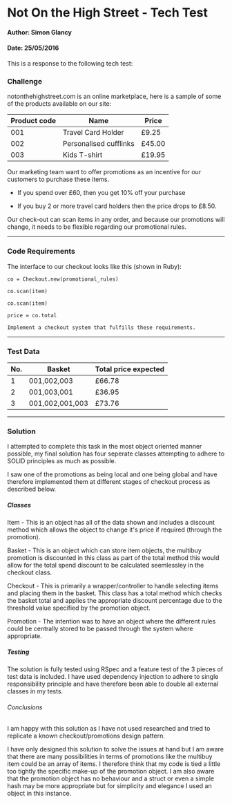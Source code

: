 # Not On the High Street - Tech Test

#### Author: Simon Glancy
#### Date: 25/05/2016

This is a response to the following tech test:

### Challenge

notonthehighstreet.com is an online marketplace, here is a sample of some of the products available on our site:

| Product code | Name | Price |
|---|---|---|
| 001 | Travel Card Holder | £9.25 |
| 002 | Personalised cufflinks | £45.00 |
| 003 | Kids T-shirt | £19.95 |

Our marketing team want to offer promotions as an incentive for our customers to purchase these items.

* If you spend over £60, then you get 10% off your purchase

* If you buy 2 or more travel card holders then the price drops to £8.50.

Our check-out can scan items in any order, and because our promotions will change, it needs to be flexible regarding our promotional rules.

---------------
### Code Requirements

The interface to our checkout looks like this (shown in Ruby):
```
co = Checkout.new(promotional_rules)

co.scan(item)

co.scan(item)

price = co.total

Implement a checkout system that fulfills these requirements.

```
----------

### Test Data
|No. | Basket | Total price expected |
|---|---|---|
| 1 | 001,002,003 | £66.78 |
| 2 | 001,003,001 | £36.95 |
| 3 | 001,002,001,003 | £73.76 |

---------

### Solution

I attempted to complete this task in the most object oriented manner possible, my final solution has four seperate classes attempting to adhere to SOLID principles as much as possible.

I saw one of the promotions as being local and one being global and have therefore implemented them at different stages of checkout process as described below.

##### Classes

Item - This is an object has all of the data shown and includes a discount method which allows the object to change it's price if required (through the promotion).

Basket - This is an object which can store item objects, the multibuy promotion is discounted in this class as part of the total method this would allow for the total spend discount to be calculated seemlessley in the checkout class.

Checkout - This is primarily a wrapper/controller to handle selecting items and placing them in the basket. This class has a total method which checks the basket total and applies the appropriate discount percentage due to the threshold value specified by the promotion object.

Promotion - The intention was to have an object where the different rules could be centrally stored to be passed through the system where appropriate.

##### Testing

The solution is fully tested using RSpec and a feature test of the 3 pieces of test data is included. I have used dependency injection to adhere to single responsibility principle and have therefore been able to double all external classes in my tests.

###### Conclusions

I am happy with this solution as I have not used researched and tried to replicate a known checkout/promotions design pattern.

I have only designed this solution to solve the issues at hand but I am aware that there are many possibilities in terms of promotions like the multibuy item could be an array of items. I therefore think that my code is tied a little too tightly the specific make-up of the promotion object. I am also aware that the promotion object has no behaviour and a struct or even a simple hash may be more appropriate but for simplicity and elegance I used an object in this instance.
